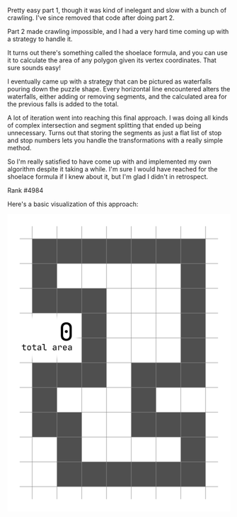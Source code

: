 Pretty easy part 1, though it was kind of inelegant and slow with a bunch of crawling. I've since removed that code after doing part 2.

Part 2 made crawling impossible, and I had a very hard time coming up with a strategy to handle it.

It turns out there's something called the shoelace formula, and you can use it to calculate the area of any polygon given its vertex coordinates. That sure sounds easy!

I eventually came up with a strategy that can be pictured as waterfalls pouring down the puzzle shape. Every horizontal line encountered alters the waterfalls, either adding or removing segments, and the calculated area for the previous falls is added to the total.

A lot of iteration went into reaching this final approach. I was doing all kinds of complex intersection and segment splitting that ended up being unnecessary. Turns out that storing the segments as just a flat list of stop and stop numbers lets you handle the transformations with a really simple method.

So I'm really satisfied to have come up with and implemented my own algorithm despite it taking a while. I'm sure I would have reached for the shoelace formula if I knew about it, but I'm glad I didn't in retrospect.

Rank #4984

Here's a basic visualization of this approach:

![Visualization of my "waterfall" approach to the problem](visualization.gif)
